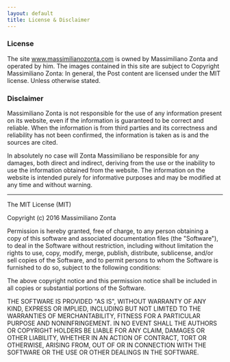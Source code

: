 ```yaml
---
layout: default
title: License & Disclaimer
---
```


### License

The site www.massimilianozonta.com is owned by Massimiliano Zonta and operated by him.
The images contained in this site are subject to Copyright Massimiliano Zonta:
In general, the Post content are licensed under the MIT license.
Unless otherwise stated.

### Disclaimer

Massimiliano Zonta is not responsible for the use of any information present on its website,
even if the information is guaranteed to be correct and reliable.
When the information is from third parties and its correctness and reliability has not been confirmed,
the information is taken as is and the sources are cited.

In absolutely no case will Zonta Massimiliano be responsible for any damages,
both direct and indirect, deriving from the use or the inability to use the information obtained from the website.
The information on the website is intended purely for informative purposes and may be modified at any time and without warning.

<hr>

The MIT License (MIT)

Copyright (c) 2016 Massimiliano Zonta

Permission is hereby granted, free of charge, to any person obtaining a copy
of this software and associated documentation files (the "Software"), to deal
in the Software without restriction, including without limitation the rights
to use, copy, modify, merge, publish, distribute, sublicense, and/or sell
copies of the Software, and to permit persons to whom the Software is
furnished to do so, subject to the following conditions:

The above copyright notice and this permission notice shall be included in
all copies or substantial portions of the Software.

THE SOFTWARE IS PROVIDED "AS IS", WITHOUT WARRANTY OF ANY KIND, EXPRESS OR
IMPLIED, INCLUDING BUT NOT LIMITED TO THE WARRANTIES OF MERCHANTABILITY,
FITNESS FOR A PARTICULAR PURPOSE AND NONINFRINGEMENT. IN NO EVENT SHALL THE
AUTHORS OR COPYRIGHT HOLDERS BE LIABLE FOR ANY CLAIM, DAMAGES OR OTHER
LIABILITY, WHETHER IN AN ACTION OF CONTRACT, TORT OR OTHERWISE, ARISING FROM,
OUT OF OR IN CONNECTION WITH THE SOFTWARE OR THE USE OR OTHER DEALINGS IN
THE SOFTWARE.
